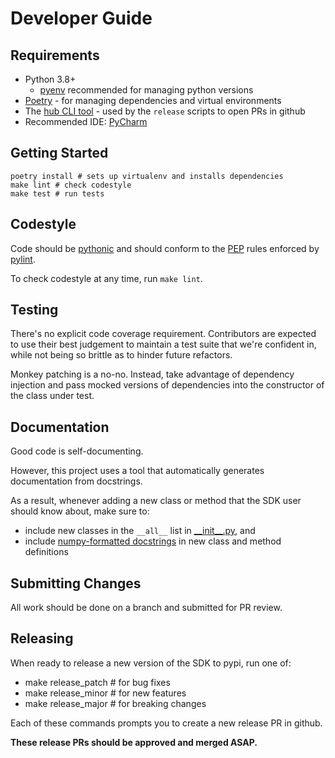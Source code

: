 # Developer Guide

## Requirements
* Python 3.8+
  * [pyenv](https://github.com/pyenv/pyenv#installation) recommended for managing python versions
* [Poetry](https://python-poetry.org/docs/) - for managing dependencies and virtual environments
* The [hub CLI tool](https://github.com/github/hub#installation) - used by the `release` scripts to open PRs in github
* Recommended IDE: [PyCharm](https://www.jetbrains.com/pycharm/download/)

## Getting Started
```shell
poetry install # sets up virtualenv and installs dependencies
make lint # check codestyle
make test # run tests
```

## Codestyle
Code should be [pythonic](https://docs.python-guide.org/writing/style/) and should conform to the
[PEP](https://peps.python.org/pep-0008/) rules enforced by
[pylint](https://pypi.org/project/pylint/).

To check codestyle at any time, run `make lint`.

## Testing
There's no explicit code coverage requirement. Contributors are expected to use their best judgement to maintain a test
suite that we're confident in, while not being so brittle as to hinder future refactors.

Monkey patching is a no-no. Instead, take advantage of dependency injection and pass mocked versions of dependencies
into the constructor of the class under test.

## Documentation
Good code is self-documenting.

However, this project uses a tool that automatically generates documentation from
docstrings.

As a result, whenever adding a new class or method that the SDK user should know about, make sure to:
* include new classes in the `__all__` list in [\_\_init\_\_.py](../../tastytrade_sdk/__init__.py), and
* include [numpy-formatted docstrings](https://numpydoc.readthedocs.io/en/latest/format.html) in new class and method
  definitions

## Submitting Changes
All work should be done on a branch and submitted for PR review.

## Releasing
When ready to release a new version of the SDK to pypi, run one of:
* make release_patch  # for bug fixes
* make release_minor  # for new features
* make release_major  # for breaking changes

Each of these commands prompts you to create a new release PR in github.

**These release PRs should be approved and merged ASAP.**